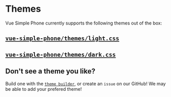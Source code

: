 # Themes

Vue Simple Phone currently supports the following themes out of the box:

## [`vue-simple-phone/themes/light.css`](https://github.com/BjornTheProgrammer/vue-simple-phone/blob/main/src/themes/light.css)

<Suspense>
	<ThemedVueSimplePhone theme="light" />
</Suspense>


## [`vue-simple-phone/themes/dark.css`](https://github.com/BjornTheProgrammer/vue-simple-phone/blob/main/src/themes/dark.css)

<Suspense>
	<ThemedVueSimplePhone theme="dark" />
</Suspense>

## Don't see a theme you like?

<script setup>
import { useData } from 'vitepress'

const { site, theme, page, frontmatter } = useData()
</script>

Build one with the [`theme builder`](./theme-builder.md), or create an <a :href="`${theme.socialLinks.find(social => social.icon === 'github').link}/issues`" target="_blank" rel="noreferrer">`issue`</a> on our GitHub! We may be able to add your prefered theme!
